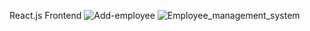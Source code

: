 React.js Frontend
![Add-employee](https://github.com/user-attachments/assets/b7568d4c-f2e7-4538-ae02-189c49661be6)
![Employee_management_system](https://github.com/user-attachments/assets/9bea9ca3-5c0f-4ee1-8f16-bf86c30ee4c6)

